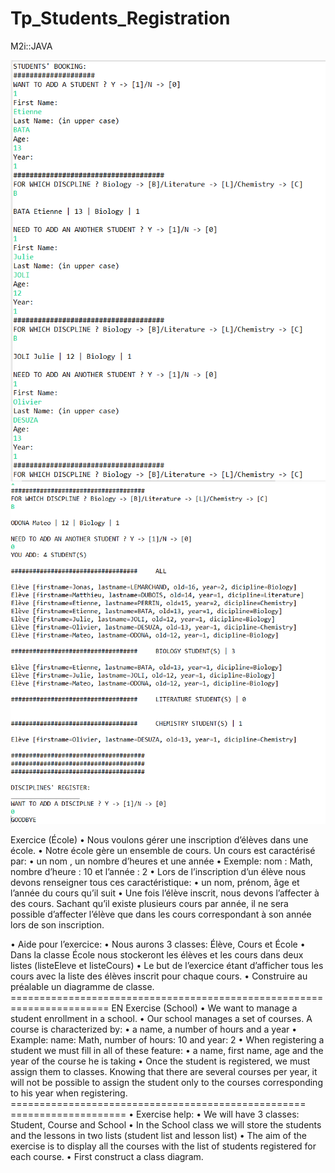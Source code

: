 # Tp_Students_Registration
M2i::JAVA

![alt text](https://github.com/NunMimYa/Tp_Students_Registration/blob/main/DEMO.PNG)
![alt text](https://github.com/NunMimYa/Tp_Students_Registration/blob/main/DEMO_1.PNG)

Exercice (École)
• Nous voulons gérer une inscription d’élèves dans une école.
• Notre école gère un ensemble de cours. Un cours est caractérisé
par:
• un nom , un nombre d’heures et une année
• Exemple: nom : Math, nombre d’heure : 10 et l’année : 2
• Lors de l’inscription d’un élève nous devons renseigner tous ces
caractéristique:
• un nom, prénom, âge et l’année du cours qu’il suit
• Une fois l’élève inscrit, nous devons l’affecter à des cours.
Sachant qu’il existe plusieurs cours par année, il ne sera possible
d’affecter l’élève que dans les cours correspondant à son année
lors de son inscription.

• Aide pour l’exercice:
• Nous aurons 3 classes: Élève, Cours et École
• Dans la classe École nous stockeront les élèves et les cours
dans deux listes (listeEleve et listeCours)
• Le but de l’exercice étant d’afficher tous les cours avec la liste
des élèves inscrit pour chaque cours.
• Construire au préalable un diagramme de classe.
=======================================================================   EN
Exercise (School)
• We want to manage a student enrollment in a school.
• Our school manages a set of courses. A course is characterized
by:
• a name, a number of hours and a year
• Example: name: Math, number of hours: 10 and year: 2
• When registering a student we must fill in all of these
feature:
• a name, first name, age and the year of the course he is taking
• Once the student is registered, we must assign them to classes.
Knowing that there are several courses per year, it will not be possible
to assign the student only to the courses corresponding to his year
when registering.
=================================================== ====================
• Exercise help:
• We will have 3 classes: Student, Course and School
• In the School class we will store the students and the lessons
in two lists (student list and lesson list)
• The aim of the exercise is to display all the courses with the list
of students registered for each course.
• First construct a class diagram.
